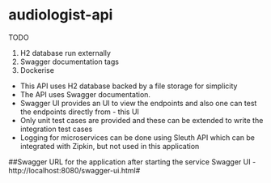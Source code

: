 # audiologist-api

TODO
1. H2 database run externally
2. Swagger documentation tags
3. Dockerise



- This API uses H2 database backed by a file storage for simplicity
- The API uses Swagger documentation. 
- Swagger UI provides an UI to view the endpoints and also one can test the endpoints directly from - this UI
- Only unit test cases are provided and these can be extended to write the integration test cases
- Logging for microservices can be done using Sleuth API which can be integrated with Zipkin, but not used in this application

##Swagger URL for the application after starting the service
Swagger UI - http://localhost:8080/swagger-ui.html#

